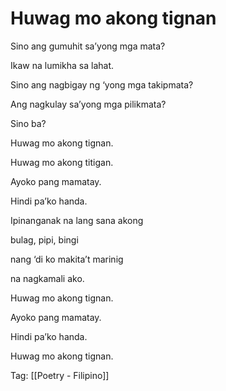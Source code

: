 # Huwag mo akong tignan

Sino ang gumuhit sa’yong mga mata?

Ikaw na lumikha sa lahat.

Sino ang nagbigay ng ‘yong mga takipmata?

Ang nagkulay sa’yong mga pilikmata?

Sino ba?

Huwag mo akong tignan.

Huwag mo akong titigan.

Ayoko pang mamatay.

Hindi pa’ko handa.

Ipinanganak na lang sana akong

bulag, pipi, bingi

nang ‘di ko makita’t marinig

na nagkamali ako.

Huwag mo akong tignan.

Ayoko pang mamatay.

Hindi pa’ko handa.

Huwag mo akong tignan.

Tag: [[Poetry - Filipino]]

